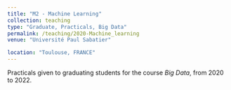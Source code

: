 ```yaml
---
title: "M2 - Machine Learning"
collection: teaching
type: "Graduate, Practicals, Big Data"
permalink: /teaching/2020-Machine_learning
venue: "Université Paul Sabatier"

location: "Toulouse, FRANCE"
---
```


Practicals given to graduating students for the course *Big Data*, from 2020 to 2022.
